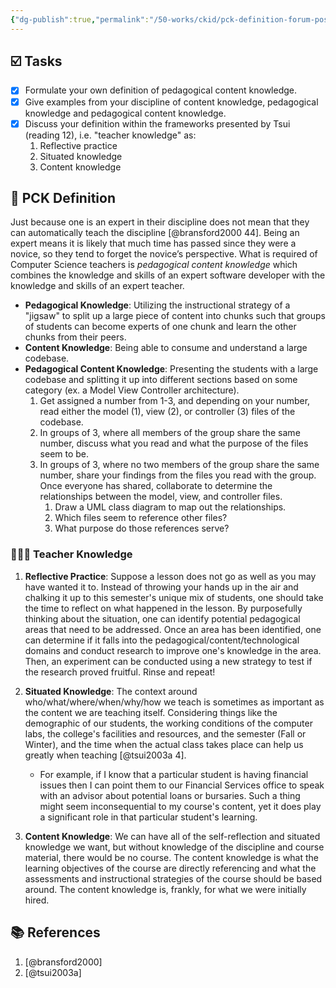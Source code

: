 ```yaml
---
{"dg-publish":true,"permalink":"/50-works/ckid/pck-definition-forum-post/","title":"PCK Definition Forum Post","noteIcon":"1","created":"Oct 24, 2021 20:19","updated":"Sep 12, 2024 23:24"}
---
```



## ☑️ Tasks

- [x] Formulate your own definition of pedagogical content knowledge.
- [x] Give examples from your discipline of content knowledge, pedagogical knowledge and pedagogical content knowledge.
- [x] Discuss your definition within the frameworks presented by Tsui (reading 12), i.e. "teacher knowledge" as:
    1. Reflective practice
    2. Situated knowledge
    3. Content knowledge

## 🧠 PCK Definition

Just because one is an expert in their discipline does not mean that they can automatically teach the discipline [@bransford2000 44]. Being an expert means it is likely that much time has passed since they were a novice, so they tend to forget the novice’s perspective. What is required of Computer Science teachers is _pedagogical content knowledge_ which combines the knowledge and skills of an expert software developer with the knowledge and skills of an expert teacher.

- **Pedagogical Knowledge**: Utilizing the instructional strategy of a "jigsaw" to split up a large piece of content into chunks such that groups of students can become experts of one chunk and learn the other chunks from their peers.
- **Content Knowledge**: Being able to consume and understand a large codebase.
- **Pedagogical Content Knowledge**: Presenting the students with a large codebase and splitting it up into different sections based on some category (ex. a Model View Controller architecture).
    1. Get assigned a number from 1-3, and depending on your number, read either the model (1), view (2), or controller (3) files of the codebase.
    2. In groups of 3, where all members of the group share the same number, discuss what you read and what the purpose of the files seem to be.
    3. In groups of 3, where no two members of the group share the same number, share your findings from the files you read with the group. Once everyone has shared, collaborate to determine the relationships between the model, view, and controller files.
        1. Draw a UML class diagram to map out the relationships.
        2. Which files seem to reference other files?
        3. What purpose do those references serve?

### 🧑🏾‍🏫 Teacher Knowledge

1. **Reflective Practice**: Suppose a lesson does not go as well as you may have wanted it to. Instead of throwing your hands up in the air and chalking it up to this semester's unique mix of students, one should take the time to reflect on what happened in the lesson. By purposefully thinking about the situation, one can identify potential pedagogical areas that need to be addressed. Once an area has been identified, one can determine if it falls into the pedagogical/content/technological domains and conduct research to improve one's knowledge in the area. Then, an experiment can be conducted using a new strategy to test if the research proved fruitful. Rinse and repeat!
2. **Situated Knowledge**: The context around who/what/where/when/why/how we teach is sometimes as important as the content we are teaching itself. Considering things like the demographic of our students, the working conditions of the computer labs, the college's facilities and resources, and the semester (Fall or Winter), and the time when the actual class takes place can help us greatly when teaching [@tsui2003a 4].

    - For example, if I know that a particular student is having financial issues then I can point them to our Financial Services office to speak with an advisor about potential loans or bursaries. Such a thing might seem inconsequential to my course's content, yet it does play a significant role in that particular student's learning.

3. **Content Knowledge**: We can have all of the self-reflection and situated knowledge we want, but without knowledge of the discipline and course material, there would be no course. The content knowledge is what the learning objectives of the course are directly referencing and what the assessments and instructional strategies of the course should be based around. The content knowledge is, frankly, for what we were initially hired.

## 📚 References

1. [@bransford2000]
2. [@tsui2003a]
